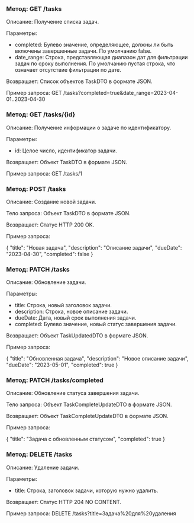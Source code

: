 ### Метод: GET /tasks

Описание: Получение списка задач.

Параметры:
- completed: Булево значение, определяющее, должны ли быть включены завершенные задачи. По умолчанию false.
- date_range: Строка, представляющая диапазон дат для фильтрации задач по сроку выполнения. По умолчанию пустая строка, что означает отсутствие фильтрации по дате.

Возвращает: Список объектов TaskDTO в формате JSON.

Пример запроса:
GET /tasks?completed=true&date_range=2023-04-01..2023-04-30

### Метод: GET /tasks/{id}

Описание: Получение информации о задаче по идентификатору.

Параметры:
- id: Целое число, идентификатор задачи.

Возвращает: Объект TaskDTO в формате JSON.

Пример запроса:
GET /tasks/1

### Метод: POST /tasks

Описание: Создание новой задачи.

Тело запроса: Объект TaskDTO в формате JSON.

Возвращает: Статус HTTP 200 OK.

Пример запроса:

{
  "title": "Новая задача",
  "description": "Описание задачи",
  "dueDate": "2023-04-30",
  "completed": false
}

### Метод: PATCH /tasks

Описание: Обновление задачи.

Параметры:
- title: Строка, новый заголовок задачи.
- description: Строка, новое описание задачи.
- dueDate: Дата, новый срок выполнения задачи.
- completed: Булево значение, новый статус завершения задачи.

Возвращает: Объект TaskUpdatedDTO в формате JSON.

Пример запроса:

{
  "title": "Обновленная задача",
  "description": "Новое описание задачи",
  "dueDate": "2023-05-01",
  "completed": true
}

### Метод: PATCH /tasks/completed

Описание: Обновление статуса завершения задачи.

Тело запроса: Объект TaskCompleteUpdateDTO в формате JSON.

Возвращает: Объект TaskCompleteUpdateDTO в формате JSON.

Пример запроса:

{
  "title": "Задача с обновленным статусом",
  "completed": true
}

### Метод: DELETE /tasks

Описание: Удаление задачи.

Параметры:
- title: Строка, заголовок задачи, которую нужно удалить.

Возвращает: Статус HTTP 204 NO CONTENT.

Пример запроса:
DELETE /tasks?title=Задача%20для%20удаления
